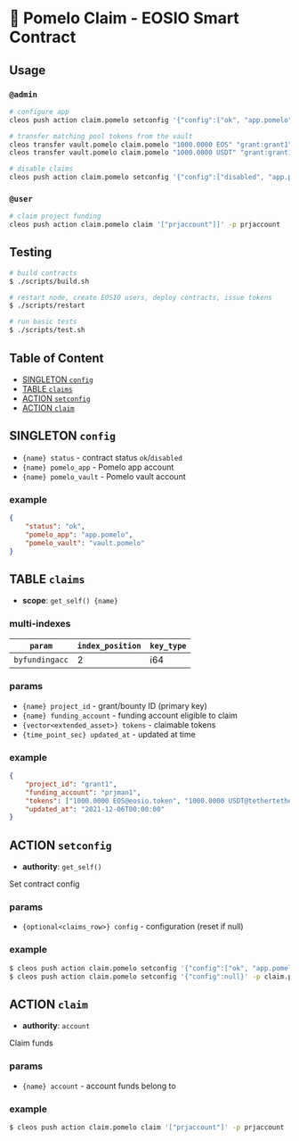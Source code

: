 # 🍈 Pomelo Claim - EOSIO Smart Contract

## Usage

### `@admin`

```bash
# configure app
cleos push action claim.pomelo setconfig '{"config":["ok", "app.pomelo", "vault.pomelo"]}' -p claim.pomelo

# transfer matching pool tokens from the vault
cleos transfer vault.pomelo claim.pomelo "1000.0000 EOS" "grant:grant1"
cleos transfer vault.pomelo claim.pomelo "1000.0000 USDT" "grant:grant1" --contract tethertether

# disable claims
cleos push action claim.pomelo setconfig '{"config":["disabled", "app.pomelo", "vault.pomelo"]}' -p claim.pomelo
```

### `@user`
```bash
# claim project funding
cleos push action claim.pomelo claim '["prjaccount"]]' -p prjaccount

```

## Testing

```bash
# build contracts
$ ./scripts/build.sh

# restart node, create EOSIO users, deploy contracts, issue tokens
$ ./scripts/restart

# run basic tests
$ ./scripts/test.sh
```

## Table of Content

- [SINGLETON `config`](#singleton-config)
- [TABLE `claims`](#table-claims)
- [ACTION `setconfig`](#action-setconfig)
- [ACTION `claim`](#action-claim)

## SINGLETON `config`

- `{name} status` - contract status `ok`/`disabled`
- `{name} pomelo_app` - Pomelo app account
- `{name} pomelo_vault` - Pomelo vault account

### example

```json
{
    "status": "ok",
    "pomelo_app": "app.pomelo",
    "pomelo_vault": "vault.pomelo"
}
```

## TABLE `claims`

- **scope**: `get_self() {name}`

### multi-indexes

| `param`        | `index_position` | `key_type` |
|--------------- |------------------|------------|
| `byfundingacc` | 2                | i64        |

### params

- `{name} project_id` - grant/bounty ID (primary key)
- `{name} funding_account` - funding account eligible to claim
- `{vector<extended_asset>} tokens` - claimable tokens
- `{time_point_sec} updated_at` - updated at time

### example

```json
{
    "project_id": "grant1",
    "funding_account": "prjman1",
    "tokens": ["1000.0000 EOS@eosio.token", "1000.0000 USDT@tethertether"],
    "updated_at": "2021-12-06T00:00:00"
}
```

## ACTION `setconfig`

- **authority**: `get_self()`

Set contract config

### params

- `{optional<claims_row>} config` - configuration (reset if null)

### example

```bash
$ cleos push action claim.pomelo setconfig '{"config":["ok", "app.pomelo", "vault.pomelo"]}' -p claim.pomelo
$ cleos push action claim.pomelo setconfig '{"config":null}' -p claim.pomelo
```

## ACTION `claim`

- **authority**: `account`

Claim funds

### params

- `{name} account` - account funds belong to

### example

```bash
$ cleos push action claim.pomelo claim '["prjaccount"]' -p prjaccount
```